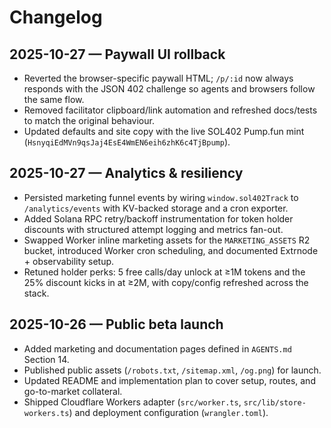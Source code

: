 # Changelog

## 2025-10-27 — Paywall UI rollback
- Reverted the browser-specific paywall HTML; `/p/:id` now always responds with the JSON 402 challenge so agents and browsers follow the same flow.
- Removed facilitator clipboard/link automation and refreshed docs/tests to match the original behaviour.
- Updated defaults and site copy with the live SOL402 Pump.fun mint (`HsnyqiEdMVn9qsJaj4EsE4WmEN6eih6zhK6c4TjBpump`).

## 2025-10-27 — Analytics & resiliency
- Persisted marketing funnel events by wiring `window.sol402Track` to `/analytics/events` with KV-backed storage and a cron exporter.
- Added Solana RPC retry/backoff instrumentation for token holder discounts with structured attempt logging and metrics fan-out.
- Swapped Worker inline marketing assets for the `MARKETING_ASSETS` R2 bucket, introduced Worker cron scheduling, and documented Extrnode + observability setup.
- Retuned holder perks: 5 free calls/day unlock at ≥1M tokens and the 25% discount kicks in at ≥2M, with copy/config refreshed across the stack.

## 2025-10-26 — Public beta launch
- Added marketing and documentation pages defined in `AGENTS.md` Section 14.
- Published public assets (`/robots.txt`, `/sitemap.xml`, `/og.png`) for launch.
- Updated README and implementation plan to cover setup, routes, and go-to-market collateral.
- Shipped Cloudflare Workers adapter (`src/worker.ts`, `src/lib/store-workers.ts`) and deployment configuration (`wrangler.toml`).
